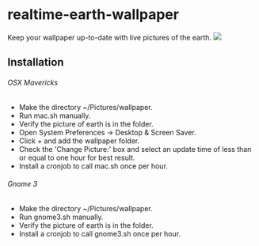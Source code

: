 realtime-earth-wallpaper
========================

Keep your wallpaper up-to-date with live pictures of the earth. 
<img src="http://www.opentopia.com/images/data/sunlight/world_sunlight_map_rectangular.jpg">

Installation
------------

###### OSX Mavericks
  - Make the directory ~/Pictures/wallpaper.  
  - Run mac.sh manually.  
  - Verify the picture of earth is in the folder.  
  - Open System Preferences -> Desktop & Screen Saver.  
  - Click + and add the wallpaper folder.  
  - Check the 'Change Picture:' box and select an update time of less than or equal to one hour for best result.
  - Install a cronjob to call mac.sh once per hour.  

###### Gnome 3
  - Make the directory ~/Pictures/wallpaper.  
  - Run gnome3.sh manually.
  - Verify the picture of earth is in the folder.  
  - Install a cronjob to call gnome3.sh once per hour.  


